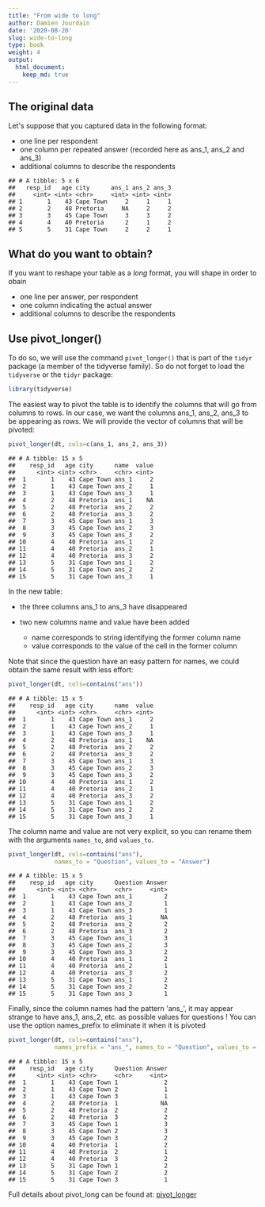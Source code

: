 ```yaml
---
title: "From wide to long" 
author: Damien Jourdain
date: '2020-08-20'
slug: wide-to-long
type: book
weight: 4
output:
  html_document:
    keep_md: true
---
```




## The original data

Let's suppose that you captured data in the following format:

+ one line per respondent
+ one column per repeated answer (recorded here as ans_1, ans_2 and ans_3)
+ additional columns to describe the respondents



```
## # A tibble: 5 x 6
##   resp_id   age city      ans_1 ans_2 ans_3
##     <int> <int> <chr>     <int> <int> <int>
## 1       1    43 Cape Town     2     1     1
## 2       2    48 Pretoria     NA     2     2
## 3       3    45 Cape Town     3     3     2
## 4       4    40 Pretoria      2     1     2
## 5       5    31 Cape Town     2     2     1
```

## What do you want to obtain?

If you want to reshape your table as a *long* format, you will shape in order to obain

+ one line per answer, per respondent
+ one column indicating the actual answer
+ additional columns to describe the respondents

## Use pivot_longer()

To do so, we will use the command `pivot_longer()` that is part of the `tidyr` package (a member of the tidyverse family). So do not forget to load the `tidyverse` or the `tidyr` package:

```r
library(tidyverse)
```

The easiest way to pivot the table is to identify the columns that will go from columns to rows.
In our case, we want the columns ans_1, ans_2, ans_3 to be appearing as rows. We will provide the vector of columns that will be pivoted:


```r
pivot_longer(dt, cols=c(ans_1, ans_2, ans_3))
```

```
## # A tibble: 15 x 5
##    resp_id   age city      name  value
##      <int> <int> <chr>     <chr> <int>
##  1       1    43 Cape Town ans_1     2
##  2       1    43 Cape Town ans_2     1
##  3       1    43 Cape Town ans_3     1
##  4       2    48 Pretoria  ans_1    NA
##  5       2    48 Pretoria  ans_2     2
##  6       2    48 Pretoria  ans_3     2
##  7       3    45 Cape Town ans_1     3
##  8       3    45 Cape Town ans_2     3
##  9       3    45 Cape Town ans_3     2
## 10       4    40 Pretoria  ans_1     2
## 11       4    40 Pretoria  ans_2     1
## 12       4    40 Pretoria  ans_3     2
## 13       5    31 Cape Town ans_1     2
## 14       5    31 Cape Town ans_2     2
## 15       5    31 Cape Town ans_3     1
```


In the new table:

+ the three columns ans_1 to ans_3 have disappeared
+ two new columns name and value have been added

  + name corresponds to string identifying the former column name 
  + value corresponds to the value of the cell in the former column

Note that since the question have an easy pattern for names, we could obtain the same result with less effort:


```r
pivot_longer(dt, cols=contains("ans"))
```

```
## # A tibble: 15 x 5
##    resp_id   age city      name  value
##      <int> <int> <chr>     <chr> <int>
##  1       1    43 Cape Town ans_1     2
##  2       1    43 Cape Town ans_2     1
##  3       1    43 Cape Town ans_3     1
##  4       2    48 Pretoria  ans_1    NA
##  5       2    48 Pretoria  ans_2     2
##  6       2    48 Pretoria  ans_3     2
##  7       3    45 Cape Town ans_1     3
##  8       3    45 Cape Town ans_2     3
##  9       3    45 Cape Town ans_3     2
## 10       4    40 Pretoria  ans_1     2
## 11       4    40 Pretoria  ans_2     1
## 12       4    40 Pretoria  ans_3     2
## 13       5    31 Cape Town ans_1     2
## 14       5    31 Cape Town ans_2     2
## 15       5    31 Cape Town ans_3     1
```

The column name and value are not very explicit, so you can rename them with the arguments `names_to`, and `values_to`. 


```r
pivot_longer(dt, cols=contains("ans"), 
             names_to = "Question", values_to = "Answer")
```

```
## # A tibble: 15 x 5
##    resp_id   age city      Question Answer
##      <int> <int> <chr>     <chr>     <int>
##  1       1    43 Cape Town ans_1         2
##  2       1    43 Cape Town ans_2         1
##  3       1    43 Cape Town ans_3         1
##  4       2    48 Pretoria  ans_1        NA
##  5       2    48 Pretoria  ans_2         2
##  6       2    48 Pretoria  ans_3         2
##  7       3    45 Cape Town ans_1         3
##  8       3    45 Cape Town ans_2         3
##  9       3    45 Cape Town ans_3         2
## 10       4    40 Pretoria  ans_1         2
## 11       4    40 Pretoria  ans_2         1
## 12       4    40 Pretoria  ans_3         2
## 13       5    31 Cape Town ans_1         2
## 14       5    31 Cape Town ans_2         2
## 15       5    31 Cape Town ans_3         1
```

Finally, since the column names had the pattern 'ans_', it may appear strange to have ans_1, ans_2, etc.  as possible values for questions !  You can use the option names_prefix to eliminate it when it is pivoted


```r
pivot_longer(dt, cols=contains("ans"), 
             names_prefix = "ans_", names_to = "Question", values_to = "Answer")
```

```
## # A tibble: 15 x 5
##    resp_id   age city      Question Answer
##      <int> <int> <chr>     <chr>     <int>
##  1       1    43 Cape Town 1             2
##  2       1    43 Cape Town 2             1
##  3       1    43 Cape Town 3             1
##  4       2    48 Pretoria  1            NA
##  5       2    48 Pretoria  2             2
##  6       2    48 Pretoria  3             2
##  7       3    45 Cape Town 1             3
##  8       3    45 Cape Town 2             3
##  9       3    45 Cape Town 3             2
## 10       4    40 Pretoria  1             2
## 11       4    40 Pretoria  2             1
## 12       4    40 Pretoria  3             2
## 13       5    31 Cape Town 1             2
## 14       5    31 Cape Town 2             2
## 15       5    31 Cape Town 3             1
```

Full details about pivot_long can be found at: <a href="https://tidyr.tidyverse.org/reference/pivot_longer.html" target="_blank">pivot_longer</a>


